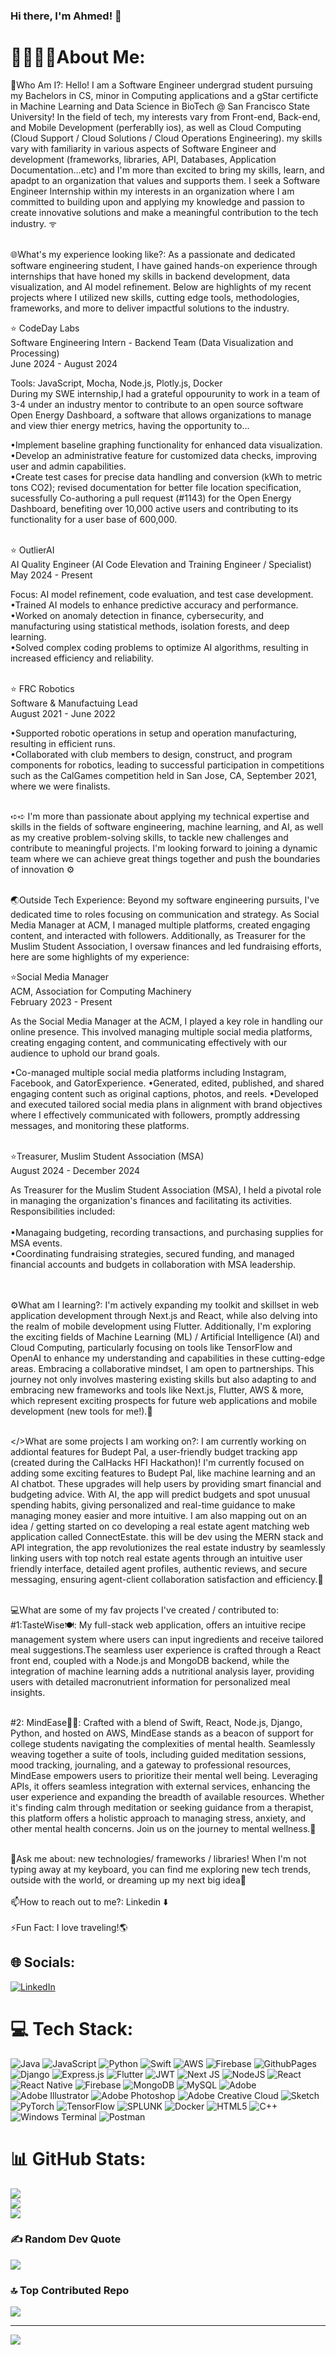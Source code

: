 ### Hi there, I'm Ahmed! 👋

# 💫👨🏻‍💻About Me:
💭Who Am I?: Hello! I am a Software Engineer undergrad student pursuing my Bachelors in CS, minor in Computing applications and a gStar certificte in Machine Learning and Data Science in BioTech @ San Francisco State University! In the field of tech, my interests vary from Front-end, Back-end, and Mobile Development (perferablly ios), as well as Cloud Computing (Cloud Support / Cloud Solutions / Cloud Operations Engineering). my skills vary with familiarity in various aspects of Software Engineer and development (frameworks, libraries, API, Databases, Application Documentation…etc) and I'm more than excited to bring my skills, learn, and apadpt to an organization that values and supports them. I seek a Software Engineer Internship within my interests in an organization where I am committed to building upon and applying my knowledge and passion to create innovative solutions and make a meaningful contribution to the tech industry. ᯤ


<br>🌐What's my experience looking like?: As a passionate and dedicated software engineering student, I have gained hands-on experience through internships that have honed my skills in backend development, data visualization, and AI model refinement. Below are highlights of my recent projects where I utilized new skills, cutting edge tools, methodologies, frameworks, and more to deliver impactful solutions to the industry.

⭐ CodeDay Labs <br>
Software Engineering Intern - Backend Team (Data Visualization and Processing)
<br> June 2024 - August 2024

Tools: JavaScript, Mocha, Node.js, Plotly.js, Docker <br>
During my SWE internship,I had a grateful oppourunity to work in a team of 3-4 under an industry mentor to contribute to an open source software Open Energy Dashboard, a software that allows organizations to manage and view thier energy metrics, having the opportunity to... <br>

  •Implement baseline graphing functionality for enhanced data visualization. <br>
  •Develop an administrative feature for customized data checks, improving user and admin capabilities. <br>
  •Create test cases for precise data handling and conversion (kWh to metric tons CO2); revised documentation for better file location specification,   sucessfully Co-authoring a pull request (#1143) for the Open Energy Dashboard, benefiting over 10,000 active users and contributing to its       functionality for a user base of 600,000. <br><br>

⭐ OutlierAI <br>
AI Quality Engineer (AI Code Elevation and Training Engineer / Specialist)
<br> May 2024 - Present

Focus: AI model refinement, code evaluation, and test case development. <br>
•Trained AI models to enhance predictive accuracy and performance. <br>
•Worked on anomaly detection in finance, cybersecurity, and manufacturing using statistical methods, isolation forests, and deep learning. <br>
•Solved complex coding problems to optimize AI algorithms, resulting in increased efficiency and reliability. <br><br>

⭐ FRC Robotics <br>
Software & Manufactuing Lead <br>
August 2021 - June 2022 <br>

•Supported robotic operations in setup and operation manufacturing, resulting in efficient runs. <br>
•Collaborated with club members to design, construct, and program components for robotics, leading to successful participation in competitions such as the CalGames competition held in San Jose, CA, September 2021, where we were finalists. <br><br>


  ➪➪ I'm more than passionate about applying my technical expertise and skills in the fields of software engineering, machine learning, and AI, as well as my creative problem-solving skills, to tackle new challenges and contribute to meaningful projects. I'm looking forward to joining a dynamic team where we can achieve great things together and push the boundaries of innovation ⚙<br><br>

🌏Outside Tech Experience: Beyond my software engineering pursuits, I've dedicated time to roles focusing on communication and strategy. As Social Media Manager at ACM, I managed multiple platforms, created engaging content, and interacted with followers. Additionally, as Treasurer for the Muslim Student Association, I oversaw finances and led fundraising efforts, here are some highlights of my experience: <br>

⭐Social Media Manager <br>
ACM, Association for Computing Machinery <br>
February 2023 - Present <br>

As the Social Media Manager at the ACM, I played a key role in handling our online presence. This involved managing multiple social media platforms, creating engaging content, and communicating effectively with our audience to uphold our brand goals.<br>

•Co-managed multiple social media platforms including Instagram, Facebook, and GatorExperience.
•Generated, edited, published, and shared engaging content such as original captions, photos, and reels.
•Developed and executed tailored social media plans in alignment with brand objectives where I effectively communicated with followers, promptly addressing messages, and monitoring these platforms. <br><br>

⭐Treasurer, Muslim Student Association (MSA) <br>
August 2024 - December 2024 <br>

As Treasurer for the Muslim Student Association (MSA), I held a pivotal role in managing the organization's finances and facilitating its activities. Responsibilities included: <br><br>
•Managaing budgeting, recording transactions, and purchasing supplies for MSA events. <br>
•Coordinating fundraising strategies, secured funding, and managed financial accounts and budgets in collaboration with MSA leadership. <br><br><br>

⚙️What am I learning?: I'm actively expanding my toolkit and skillset in web application development through Next.js and React, while also delving into the realm of mobile development using Flutter. Additionally, I'm exploring the exciting fields of Machine Learning (ML) / Artificial Intelligence (AI) and Cloud Computing, particularly focusing on tools like TensorFlow and OpenAI to enhance my understanding and capabilities in these cutting-edge areas. Embracing a collaborative mindset, I am open to partnerships. This journey not only involves mastering existing skills but also adapting to and embracing new frameworks and tools like Next.js, Flutter, AWS & more, which represent exciting prospects for future web applications and mobile development (new tools for me!).👾 

<br> </>What are some projects I am working on?: I am currently working on addiontal features for Budept Pal, a user-friendly budget tracking app (created during the CalHacks HFI Hackathon)! I'm currently focused on adding some exciting features to Budept Pal, like machine learning and an AI chatbot. These upgrades will help users by providing smart financial and budgeting advice. With AI, the app will predict budgets and spot unusual spending habits, giving personalized and real-time guidance to make managing money easier and more intuitive. I am also mapping out on an idea / getting started on co developing a real estate agent matching web application called ConnectEstate. this will be dev using the MERN stack and API integration, the app revolutionizes the real estate industry by seamlessly linking users with top notch real estate agents through an intuitive user friendly interface, detailed agent profiles, authentic reviews, and secure messaging, ensuring agent-client collaboration satisfaction and efficiency.🦾

<br> 💻What are some of my fav projects I've created / contributed to: #1:TasteWise🍽️: My full-stack web application, offers an intuitive recipe management system where users can input ingredients and receive tailored meal suggestions.The seamless user experience is crafted through a React front end, coupled with a Node.js and MongoDB backend, while the integration of machine learning adds a nutritional analysis layer, providing users with detailed macronutrient information for personalized meal insights.

<br>#2: MindEase🧘‍♂: Crafted with a blend of Swift, React, Node.js, Django, Python, and hosted on AWS, MindEase stands as a beacon of support for college students navigating the complexities of mental health. Seamlessly weaving together a suite of tools, including guided meditation sessions, mood tracking, journaling, and a gateway to professional resources, MindEase empowers users to prioritize their mental well being. Leveraging APIs, it offers seamless integration with external services, enhancing the user experience and expanding the breadth of available resources. Whether it's finding calm through meditation or seeking guidance from a therapist, this platform offers a holistic approach to managing stress, anxiety, and other mental health concerns. Join us on the journey to mental wellness.👾

<br>💭Ask me about: new technologies/ frameworks / libraries! When I'm not typing away at my keyboard, you can find me exploring new tech trends, outside with the world, or dreaming up my next big idea🚀 <br><br> 📫How to reach out to me?: Linkedin ⬇️<br><br>⚡Fun Fact: I love traveling!🌎<br>


## 🌐 Socials:
[![LinkedIn](https://img.shields.io/badge/LinkedIn-%230077B5.svg?logo=linkedin&logoColor=white)](https://linkedin.com/in/https://www.linkedin.com/in/ahmed-mriziq-156260237) 

# 💻 Tech Stack:
![Java](https://img.shields.io/badge/java-%23ED8B00.svg?style=for-the-badge&logo=openjdk&logoColor=white) ![JavaScript](https://img.shields.io/badge/javascript-%23323330.svg?style=for-the-badge&logo=javascript&logoColor=%23F7DF1E) ![Python](https://img.shields.io/badge/python-3670A0?style=for-the-badge&logo=python&logoColor=ffdd54) ![Swift](https://img.shields.io/badge/swift-F54A2A?style=for-the-badge&logo=swift&logoColor=white) ![AWS](https://img.shields.io/badge/AWS-%23FF9900.svg?style=for-the-badge&logo=amazon-aws&logoColor=white) ![Firebase](https://img.shields.io/badge/firebase-%23039BE5.svg?style=for-the-badge&logo=firebase) ![GithubPages](https://img.shields.io/badge/github%20pages-121013?style=for-the-badge&logo=github&logoColor=white) ![Django](https://img.shields.io/badge/django-%23092E20.svg?style=for-the-badge&logo=django&logoColor=white) ![Express.js](https://img.shields.io/badge/express.js-%23404d59.svg?style=for-the-badge&logo=express&logoColor=%2361DAFB) ![Flutter](https://img.shields.io/badge/Flutter-%2302569B.svg?style=for-the-badge&logo=Flutter&logoColor=white) ![JWT](https://img.shields.io/badge/JWT-black?style=for-the-badge&logo=JSON%20web%20tokens) ![Next JS](https://img.shields.io/badge/Next-black?style=for-the-badge&logo=next.js&logoColor=white) ![NodeJS](https://img.shields.io/badge/node.js-6DA55F?style=for-the-badge&logo=node.js&logoColor=white) ![React](https://img.shields.io/badge/react-%2320232a.svg?style=for-the-badge&logo=react&logoColor=%2361DAFB) ![React Native](https://img.shields.io/badge/react_native-%2320232a.svg?style=for-the-badge&logo=react&logoColor=%2361DAFB) ![Firebase](https://img.shields.io/badge/Firebase-039BE5?style=for-the-badge&logo=Firebase&logoColor=white) ![MongoDB](https://img.shields.io/badge/MongoDB-%234ea94b.svg?style=for-the-badge&logo=mongodb&logoColor=white) ![MySQL](https://img.shields.io/badge/mysql-%2300000f.svg?style=for-the-badge&logo=mysql&logoColor=white) ![Adobe](https://img.shields.io/badge/adobe-%23FF0000.svg?style=for-the-badge&logo=adobe&logoColor=white) ![Adobe Illustrator](https://img.shields.io/badge/adobe%20illustrator-%23FF9A00.svg?style=for-the-badge&logo=adobe%20illustrator&logoColor=white) ![Adobe Photoshop](https://img.shields.io/badge/adobe%20photoshop-%2331A8FF.svg?style=for-the-badge&logo=adobe%20photoshop&logoColor=white) ![Adobe Creative Cloud](https://img.shields.io/badge/Adobe%20Creative%20Cloud-DA1F26.svg?style=for-the-badge&logo=Adobe%20Creative%20Cloud&logoColor=white) ![Sketch](https://img.shields.io/badge/Sketch-FFB387?style=for-the-badge&logo=sketch&logoColor=black) ![PyTorch](https://img.shields.io/badge/PyTorch-%23EE4C2C.svg?style=for-the-badge&logo=PyTorch&logoColor=white) ![TensorFlow](https://img.shields.io/badge/TensorFlow-%23FF6F00.svg?style=for-the-badge&logo=TensorFlow&logoColor=white) ![SPLUNK](https://img.shields.io/badge/splunk-000000.svg?style=for-the-badge&logo=splunk&color=%23000000) ![Docker](https://img.shields.io/badge/docker-%230db7ed.svg?style=for-the-badge&logo=docker&logoColor=white) ![HTML5](https://img.shields.io/badge/html5-%23E34F26.svg?style=for-the-badge&logo=html5&logoColor=white) ![C++](https://img.shields.io/badge/c++-%2300599C.svg?style=for-the-badge&logo=c%2B%2B&logoColor=white) ![Windows Terminal](https://img.shields.io/badge/Windows%20Terminal-%234D4D4D.svg?style=for-the-badge&logo=windows-terminal&logoColor=white) ![Postman](https://img.shields.io/badge/Postman-FF6C37?style=for-the-badge&logo=postman&logoColor=white)
# 📊 GitHub Stats:
![](https://github-readme-stats.vercel.app/api?username=amriz26&theme=react&hide_border=false&include_all_commits=false&count_private=false)<br/>
![](https://github-readme-streak-stats.herokuapp.com/?user=amriz26&theme=react&hide_border=false)<br/>
![](https://github-readme-stats.vercel.app/api/top-langs/?username=amriz26&theme=react&hide_border=false&include_all_commits=false&count_private=false&layout=compact)

### ✍️ Random Dev Quote
![](https://quotes-github-readme.vercel.app/api?type=horizontal&theme=radical)

### 🔝 Top Contributed Repo
![](https://github-contributor-stats.vercel.app/api?username=amriz26&limit=5&theme=apprentice&combine_all_yearly_contributions=true)

---
[![](https://visitcount.itsvg.in/api?id=amriz26&icon=2&color=0)](https://visitcount.itsvg.in)

<!-- Proudly created with GPRM ( https://gprm.itsvg.in ) -->
